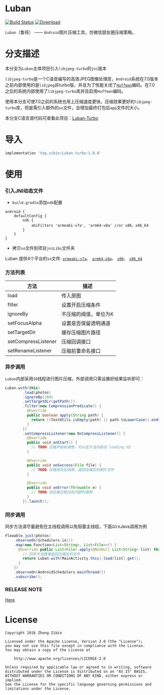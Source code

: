 # Luban

[![Build Status](https://travis-ci.org/Curzibn/Luban.svg?branch=turbo)](https://travis-ci.org/Curzibn/Luban)
[ ![Download](https://api.bintray.com/packages/curzibn/maven/Luban-turbo/images/download.svg) ](https://bintray.com/curzibn/maven/Luban/_latestVersion)

`Luban`（鲁班） —— `Android`图片压缩工具，仿微信朋友圈压缩策略。

# 分支描述

本分支为`Luban`主体项目引入`libjpeg-turbo`的`jni`版本

`libjpeg-turbo`是一个C语音编写的高效JPEG图像处理库，`Android`系统在7.0版本之前内部使用的是`libjpeg`非turbo版，并且为了性能关闭了[`Huffman`](https://en.wikipedia.org/wiki/Huffman_coding)编码。在7.0之后的系统内部使用了`libjpeg-turbo`库并且启用`Huffman`编码。

使用本分支可使7.0之前的系统也用上压缩速度更快，压缩效果更好的`libjpeg-turbo`库，但是需引入额外的`so`文件，会增加最终打包后`app`文件的大小。

本分支C语言源代码可查看此项目：[Luban-Turbo](https://github.com/Curzibn/Luban-Turbo)

# 导入

```sh
implementation 'top.zibin:Luban-turbo:1.0.0'
```

# 使用

### 引入JNI动态文件

- `build.gradle`添加`ndk`配置
```
android {
    defaultConfig {
        ndk {
            abiFilters 'armeabi-v7a', 'arm64-v8a' //or x86、x86_64
        }
    }
}
```

- 拷贝`so`文件到项目`jniLibs`文件夹

Luban 提供4个平台的`so`文件: 
[`armeabi-v7a`](https://github.com/Curzibn/Luban/blob/turbo/library/src/main/jniLibs/armeabi-v7a/libluban.so)、
[`arm64-v8a`](https://github.com/Curzibn/Luban/blob/turbo/library/src/main/jniLibs/arm64-v8a/libluban.so)、
[`x86`](https://github.com/Curzibn/Luban/blob/turbo/library/src/main/jniLibs/x86/libluban.so)、
[`x86_64`](https://github.com/Curzibn/Luban/blob/turbo/library/src/main/jniLibs/x86_64/libluban.so)

### 方法列表

方法 | 描述
---- | ----
load | 传入原图
filter | 设置开启压缩条件
ignoreBy | 不压缩的阈值，单位为K
setFocusAlpha | 设置是否保留透明通道 
setTargetDir | 缓存压缩图片路径
setCompressListener | 压缩回调接口
setRenameListener | 压缩前重命名接口

### 异步调用

`Luban`内部采用`IO`线程进行图片压缩，外部调用只需设置好结果监听即可：

```java
Luban.with(this)
        .load(photos)
        .ignoreBy(100)
        .setTargetDir(getPath())
        .filter(new CompressionPredicate() {
          @Override
          public boolean apply(String path) {
            return !(TextUtils.isEmpty(path) || path.toLowerCase().endsWith(".gif"));
          }
        })
        .setCompressListener(new OnCompressListener() {
          @Override
          public void onStart() {
            // TODO 压缩开始前调用，可以在方法内启动 loading UI
          }

          @Override
          public void onSuccess(File file) {
            // TODO 压缩成功后调用，返回压缩后的图片文件
          }

          @Override
          public void onError(Throwable e) {
            // TODO 当压缩过程出现问题时调用
          }
        }).launch();
```

### 同步调用

同步方法请尽量避免在主线程调用以免阻塞主线程，下面以rxJava调用为例

```java
Flowable.just(photos)
    .observeOn(Schedulers.io())
    .map(new Function<List<String>, List<File>>() {
      @Override public List<File> apply(@NonNull List<String> list) throws Exception {
        // 同步方法直接返回压缩后的文件
        return Luban.with(MainActivity.this).load(list).get();
      }
    })
    .observeOn(AndroidSchedulers.mainThread())
    .subscribe();
```

### RELEASE NOTE

[Here](https://github.com/Curzibn/Luban/releases)

# License

    Copyright 2016 Zheng Zibin
    
    Licensed under the Apache License, Version 2.0 (the "License");
    you may not use this file except in compliance with the License.
    You may obtain a copy of the License at
    
        http://www.apache.org/licenses/LICENSE-2.0
    
    Unless required by applicable law or agreed to in writing, software
    distributed under the License is distributed on an "AS IS" BASIS,
    WITHOUT WARRANTIES OR CONDITIONS OF ANY KIND, either express or implied.
    See the License for the specific language governing permissions and
    limitations under the License.
